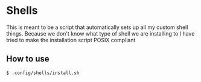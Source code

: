 # Shells

This is meant to be a script that automatically sets up all my custom shell things.
Because we don't know what type of shell we are installing to I have tried to make the installation script POSIX compliant

## How to use

```console
$ .config/shells/install.sh
```
